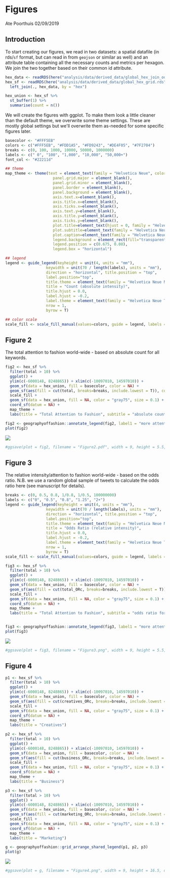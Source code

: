 Figures
================
Ate Poorthuis
02/09/2019

Introduction
------------

To start creating our figures, we read in two datasets: a spatial datafile (in rds/`sf` format, but can read in from `geojson` or similar as well) and an attribute table containing all the necessary counts and metrics per hexagon. We join the two together based on their common id attribute.

``` r
hex_data <- readRDS(here("analysis/data/derived_data/global_hex_join_odds_ratios.rds"))
hex_sf <- readRDS(here("analysis/data/derived_data/global_hex_grid.rds")) %>% 
  left_join(., hex_data, by = "hex")

hex_union <- hex_sf %>% 
  st_buffer(1) %>% 
  summarise(count = n())
```

We will create the figures with ggplot. To make them look a little cleaner than the default theme, we overwrite some theme settings. These are mostly global settings but we'll overwrite them as-needed for some specific figures later.

``` r
basecolor <- "#FFF5EB"
colors <- c("#FFF5EB", "#FDD1A5", "#FD9243", "#DE4F05", "#7F2704")
breaks <- c(0, 100, 1000, 10000, 50000, 1000000)
labels <- c(" 0", "100", "1,000", "10,000", "50,000+")
font_col <- "#22211d"

## theme
map_theme <- theme(text = element_text(family = "Helvetica Neue", color = font_col),
                     panel.grid.major = element_blank(),
                     panel.grid.minor = element_blank(),
                     panel.border = element_blank(),
                     panel.background = element_blank(),
                     axis.text.x=element_blank(),
                     axis.title.x=element_blank(),
                     axis.ticks.x=element_blank(),
                     axis.text.y=element_blank(),
                     axis.title.y=element_blank(),
                     axis.ticks.y=element_blank(),
                     plot.title=element_text(hjust = 0, family = "Helvetica Neue", color = font_col, angle = 0, size = 12),
                     plot.subtitle=element_text(family = "Helvetica Neue Thin Italic", color = font_col, angle = 0, size = 10),
                     plot.caption=element_text(family = "Helvetica Neue Thin", color = font_col, angle = 0, size = 7),
                     legend.background = element_rect(fill="transparent"),
                     legend.position = c(0.675, 0.08),
                     legend.box = "horizontal")

## legend
legend <- guide_legend(keyheight = unit(4, units = "mm"),
                  keywidth = unit(70 / length(labels), units = "mm"),
                  direction = "horizontal", title.position = "top",
                  label.position="top",
                  title.theme = element_text(family = "Helvetica Neue Medium", color = font_col, angle = 0, size = 12),
                  title = "Count (absolute intensity)",
                  title.hjust = 0.0,
                  label.hjust = -0.2,
                  label.theme = element_text(family = "Helvetica Neue Thin", color = font_col, angle = 0, size = 10),
                  nrow = 1,
                  byrow = T)

## color scale
scale_fill <- scale_fill_manual(values=colors, guide = legend, labels = labels)
```

Figure 2
--------

The total attention to fashion world-wide - based on absolute count for all keywords.

``` r
fig2 <- hex_sf %>% 
  filter(total > 10) %>% 
  ggplot() +
  ylim(c(-6000148, 8248865)) + xlim(c(-10097010, 14597010)) +
  geom_sf(data = hex_union, fill = basecolor, color = NA) +
  geom_sf(aes(fill = cut(total, breaks=breaks, include.lowest = T)), color = NA) +
  scale_fill +
  geom_sf(data = hex_union, fill = NA, color = "gray75", size = 0.1) +
  coord_sf(datum = NA) +
  map_theme +
  labs(title = "Total Attention to Fashion", subtitle = "absolute counts for all keywords")

fig2 <- geographyoffashion::annotate_legend(fig2, label1 = "more attention", label2 = "less attention")
plot(fig2)
```

![](01-figures-global_files/figure-markdown_github/fig2-1.png)

``` r
#ggsave(plot = fig2, filename = "Figure2.pdf", width = 9, height = 5.5, dpi = 600, device = cairo_pdf)
```

Figure 3
--------

The relative intensity/attention to fashion world-wide - based on the odds ratio. N.B. we use a random global sample of tweets to calculate the odds ratio here (see manuscript for details).

``` r
breaks <- c(0, 0.5, 0.8, 1/0.8, 1/0.5, 100000000)
labels <- c("0", "0.5", "0.8", "1.25", "2+")
legend <- guide_legend(keyheight = unit(4, units = "mm"),
                  keywidth = unit(70 / length(labels), units = "mm"),
                  direction = "horizontal", title.position = "top",
                  label.position="top",
                  title.theme = element_text(family = "Helvetica Neue Medium", color = "#22211d", angle = 0, size = 12),
                  title = "Odds Ratio (relative intensity)",
                  title.hjust = 0.0,
                  label.hjust = -0.2,
                  label.theme = element_text(family = "Helvetica Neue Thin", color = "#22211d", angle = 0, size = 10),
                  nrow = 1,
                  byrow = T)
scale_fill <- scale_fill_manual(values=colors, guide = legend, labels = labels)

fig3 <- hex_sf %>% 
  filter(total > 10) %>% 
  ggplot() +
  ylim(c(-6000148, 8248865)) + xlim(c(-10097010, 14597010)) +
  geom_sf(data = hex_union, fill = basecolor, color = NA) +
  geom_sf(aes(fill = cut(total_ORc, breaks=breaks, include.lowest = T)), color = NA) +
  scale_fill +
  geom_sf(data = hex_union, fill = NA, color = "gray75", size = 0.1) +
  coord_sf(datum = NA) +
  map_theme +
  labs(title = "Total Attention to Fashion", subtitle = "odds ratio for all keywords")


fig3 <- geographyoffashion::annotate_legend(fig3, label1 = "more attention", label2 = "less attention")
plot(fig3)
```

![](01-figures-global_files/figure-markdown_github/fig3-1.png)

``` r
#ggsave(plot = fig3, filename = "Figure3.png", width = 9, height = 5.5, dpi = 600)
```

Figure 4
--------

``` r
p1 <- hex_sf %>% 
  filter(total > 10) %>% 
  ggplot() +
  ylim(c(-6000148, 8248865)) + xlim(c(-10097010, 14597010)) +
  geom_sf(data = hex_union, fill = basecolor, color = NA) +
  geom_sf(aes(fill = cut(creatives_ORc, breaks=breaks, include.lowest = T)), color = NA) +
  scale_fill +
  geom_sf(data = hex_union, fill = NA, color = "gray75", size = 0.1) +
  coord_sf(datum = NA) +
  map_theme +
  labs(title = "Creatives")

p2 <- hex_sf %>% 
  filter(total > 10) %>% 
  ggplot() +
  ylim(c(-6000148, 8248865)) + xlim(c(-10097010, 14597010)) +
  geom_sf(data = hex_union, fill = basecolor, color = NA) +
  geom_sf(aes(fill = cut(business_ORc, breaks=breaks, include.lowest = T)), color = NA) +
  scale_fill +
  geom_sf(data = hex_union, fill = NA, color = "gray75", size = 0.1) +
  coord_sf(datum = NA) +
  map_theme +
  labs(title = "Business")

p3 <- hex_sf %>% 
  filter(total > 10) %>% 
  ggplot() +
  ylim(c(-6000148, 8248865)) + xlim(c(-10097010, 14597010)) +
  geom_sf(data = hex_union, fill = basecolor, color = NA) +
  geom_sf(aes(fill = cut(marketing_ORc, breaks=breaks, include.lowest = T)), color = NA) +
  scale_fill +
  geom_sf(data = hex_union, fill = NA, color = "gray75", size = 0.1) +
  coord_sf(datum = NA) +
  map_theme +
  labs(title = "Marketing")

g <- geographyoffashion::grid_arrange_shared_legend(p1, p2, p3)
plot(g)
```

![](01-figures-global_files/figure-markdown_github/fig4-1.png)

``` r
#ggsave(plot = g, filename = "Figure4.png", width = 9, height = 16.5, dpi = 300)
```
